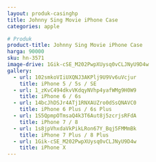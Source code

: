 ```yaml
---
layout: produk-casinghp
title: Johnny Sing Movie iPhone Case
categories: apple

# Produk
product-title: Johnny Sing Movie iPhone Case
harga: 90000
sku: hn-3571
image-drive: 1Gik-cSE_M202PwpXUysq0vCLJNyU9D4w
gallery:
  - url: 102smkoVIiUXQNJ3AKPlj9U9Vv6uVcjur
    title: iPhone 5 / 5s / SE
  - url: 1_zKvC494dkvVKdqyNVhp4yafWMg9H0W9
    title: iPhone 6 / 6s
  - url: 14bcJhDSJr4ATj1RNXAUZro0dSsQNAVC0
    title: iPhone 6 Plus / 6s Plus
  - url: 1S5QpmpOTmsaQ4k3T6Aut8j5zcrjsRFdA
    title: iPhone 7 / 8
  - url: 1s8jpVhxdaVkPikLRon67Y_Bqj5FMMmBk
    title: iPhone 7 Plus / 8 Plus
  - url: 1Gik-cSE_M202PwpXUysq0vCLJNyU9D4w
    title: iPhone X
---
```

